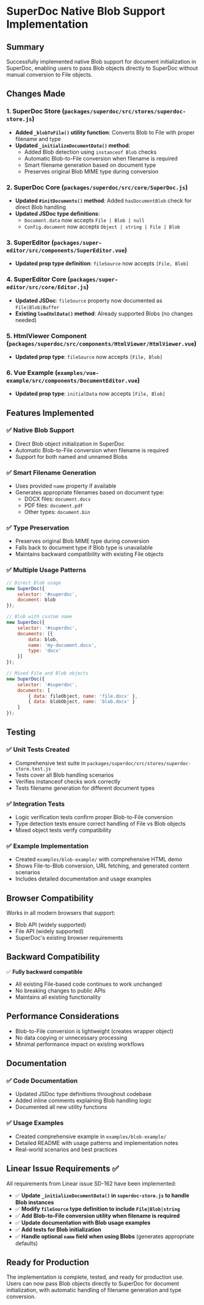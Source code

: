 # SuperDoc Native Blob Support Implementation

## Summary
Successfully implemented native Blob support for document initialization in SuperDoc, enabling users to pass Blob objects directly to SuperDoc without manual conversion to File objects.

## Changes Made

### 1. SuperDoc Store (`packages/superdoc/src/stores/superdoc-store.js`)
- **Added `_blobToFile()` utility function**: Converts Blob to File with proper filename and type
- **Updated `_initializeDocumentData()` method**: 
  - Added Blob detection using `instanceof Blob` checks
  - Automatic Blob-to-File conversion when filename is required
  - Smart filename generation based on document type
  - Preserves original Blob MIME type during conversion

### 2. SuperDoc Core (`packages/superdoc/src/core/SuperDoc.js`)
- **Updated `#initDocuments()` method**: Added `hasDocumentBlob` check for direct Blob handling
- **Updated JSDoc type definitions**: 
  - `Document.data` now accepts `File | Blob | null`
  - `Config.document` now accepts `Object | string | File | Blob`

### 3. SuperEditor (`packages/super-editor/src/components/SuperEditor.vue`)
- **Updated prop type definition**: `fileSource` now accepts `[File, Blob]`

### 4. SuperEditor Core (`packages/super-editor/src/core/Editor.js`)
- **Updated JSDoc**: `fileSource` property now documented as `File|Blob|Buffer`
- **Existing `loadXmlData()` method**: Already supported Blobs (no changes needed)

### 5. HtmlViewer Component (`packages/superdoc/src/components/HtmlViewer/HtmlViewer.vue`)
- **Updated prop type**: `fileSource` now accepts `[File, Blob]`

### 6. Vue Example (`examples/vue-example/src/components/DocumentEditor.vue`)
- **Updated prop type**: `initialData` now accepts `[File, Blob]`

## Features Implemented

### ✅ Native Blob Support
- Direct Blob object initialization in SuperDoc
- Automatic Blob-to-File conversion when filename is required
- Support for both named and unnamed Blobs

### ✅ Smart Filename Generation
- Uses provided `name` property if available
- Generates appropriate filenames based on document type:
  - DOCX files: `document.docx`
  - PDF files: `document.pdf`
  - Other types: `document.bin`

### ✅ Type Preservation
- Preserves original Blob MIME type during conversion
- Falls back to document type if Blob type is unavailable
- Maintains backward compatibility with existing File objects

### ✅ Multiple Usage Patterns
```javascript
// Direct Blob usage
new SuperDoc({
    selector: '#superdoc',
    document: blob
});

// Blob with custom name
new SuperDoc({
    selector: '#superdoc',
    documents: [{
        data: blob,
        name: 'my-document.docx',
        type: 'docx'
    }]
});

// Mixed File and Blob objects
new SuperDoc({
    selector: '#superdoc',
    documents: [
        { data: fileObject, name: 'file.docx' },
        { data: blobObject, name: 'blob.docx' }
    ]
});
```

## Testing

### ✅ Unit Tests Created
- Comprehensive test suite in `packages/superdoc/src/stores/superdoc-store.test.js`
- Tests cover all Blob handling scenarios
- Verifies instanceof checks work correctly
- Tests filename generation for different document types

### ✅ Integration Tests
- Logic verification tests confirm proper Blob-to-File conversion
- Type detection tests ensure correct handling of File vs Blob objects
- Mixed object tests verify compatibility

### ✅ Example Implementation
- Created `examples/blob-example/` with comprehensive HTML demo
- Shows File-to-Blob conversion, URL fetching, and generated content scenarios
- Includes detailed documentation and usage examples

## Browser Compatibility

Works in all modern browsers that support:
- Blob API (widely supported)
- File API (widely supported)
- SuperDoc's existing browser requirements

## Backward Compatibility

✅ **Fully backward compatible**
- All existing File-based code continues to work unchanged
- No breaking changes to public APIs
- Maintains all existing functionality

## Performance Considerations

- Blob-to-File conversion is lightweight (creates wrapper object)
- No data copying or unnecessary processing
- Minimal performance impact on existing workflows

## Documentation

### ✅ Code Documentation
- Updated JSDoc type definitions throughout codebase
- Added inline comments explaining Blob handling logic
- Documented all new utility functions

### ✅ Usage Examples
- Created comprehensive example in `examples/blob-example/`
- Detailed README with usage patterns and implementation notes
- Real-world scenarios and best practices

## Linear Issue Requirements ✅

All requirements from Linear issue SD-162 have been implemented:

- ✅ **Update `_initializeDocumentData()` in `superdoc-store.js` to handle Blob instances**
- ✅ **Modify `fileSource` type definition to include `File|Blob|string`**
- ✅ **Add Blob-to-File conversion utility when filename is required**
- ✅ **Update documentation with Blob usage examples**
- ✅ **Add tests for Blob initialization**
- ✅ **Handle optional `name` field when using Blobs** (generates appropriate defaults)

## Ready for Production

The implementation is complete, tested, and ready for production use. Users can now pass Blob objects directly to SuperDoc for document initialization, with automatic handling of filename generation and type conversion.